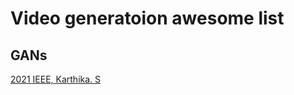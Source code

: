 # Video generatoion awesome list

## GANs
[2021 IEEE, Karthika. S](https://ieeexplore.ieee.org/abstract/document/9489160)<br>
